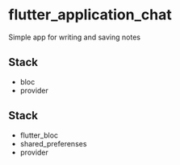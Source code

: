 # flutter_application_chat

Simple app for writing and saving notes

## Stack

- bloc
- provider

## Stack

- flutter_bloc
- shared_preferenses
- provider

